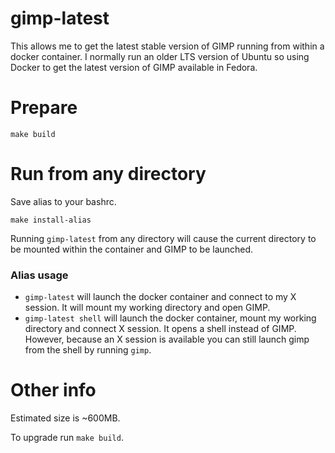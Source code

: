 # gimp-latest

This allows me to get the latest stable version of GIMP running from within a
docker container.  I normally run an older LTS version of Ubuntu so using Docker
to get the latest version of GIMP available in Fedora.

# Prepare

    make build

# Run from any directory

Save alias to your bashrc.

    make install-alias

Running `gimp-latest` from any directory will cause the current directory to be
mounted within the container and GIMP to be launched.

### Alias usage

- `gimp-latest` will launch the docker container and connect to my X session.
  It will mount my working directory and open GIMP.
- `gimp-latest shell` will launch the docker container, mount my working
  directory and connect X session.  It opens a shell instead of GIMP.  However,
  because an X session is available you can still launch gimp from the shell by
  running `gimp`.

# Other info

Estimated size is ~600MB.

To upgrade run `make build`.
